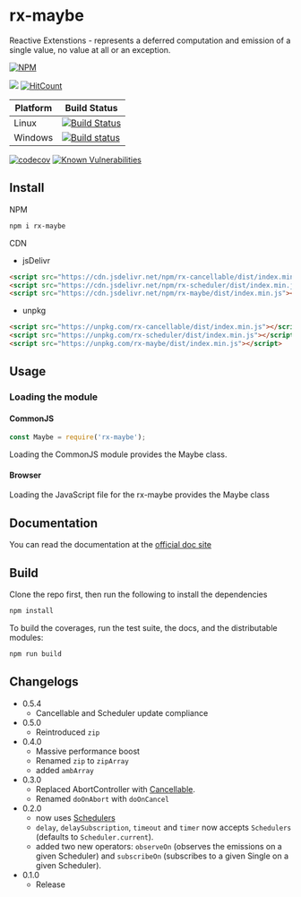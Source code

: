 # rx-maybe

Reactive Extenstions - represents a deferred computation and emission of a single value, no value at all or an exception. 

[![NPM](https://nodei.co/npm/rx-maybe.png)](https://nodei.co/npm/rx-maybe/)

[![](https://data.jsdelivr.com/v1/package/npm/rx-maybe/badge)](https://www.jsdelivr.com/package/npm/rx-maybe)
[![HitCount](http://hits.dwyl.io/lxsmnsyc/rx-maybe.svg)](http://hits.dwyl.io/lxsmnsyc/rx-maybe)

| Platform | Build Status |
| --- | --- |
| Linux | [![Build Status](https://travis-ci.org/LXSMNSYC/rx-maybe.svg?branch=master)](https://travis-ci.org/LXSMNSYC/rx-maybe) |
| Windows | [![Build status](https://ci.appveyor.com/api/projects/status/mkjwe462uk80axx4?svg=true)](https://ci.appveyor.com/project/LXSMNSYC/rx-maybe) |


[![codecov](https://codecov.io/gh/LXSMNSYC/rx-maybe/branch/master/graph/badge.svg)](https://codecov.io/gh/LXSMNSYC/rx-maybe)
[![Known Vulnerabilities](https://snyk.io/test/github/LXSMNSYC/rx-maybe/badge.svg?targetFile=package.json)](https://snyk.io/test/github/LXSMNSYC/rx-maybe?targetFile=package.json)

## Install

NPM

```bash
npm i rx-maybe
```

CDN

* jsDelivr
```html
<script src="https://cdn.jsdelivr.net/npm/rx-cancellable/dist/index.min.js"></script>
<script src="https://cdn.jsdelivr.net/npm/rx-scheduler/dist/index.min.js"></script>
<script src="https://cdn.jsdelivr.net/npm/rx-maybe/dist/index.min.js"></script>
```

* unpkg
```html
<script src="https://unpkg.com/rx-cancellable/dist/index.min.js"></script>
<script src="https://unpkg.com/rx-scheduler/dist/index.min.js"></script>
<script src="https://unpkg.com/rx-maybe/dist/index.min.js"></script>
```

## Usage

### Loading the module

#### CommonJS

```js
const Maybe = require('rx-maybe');
```

Loading the CommonJS module provides the Maybe class.

#### Browser

Loading the JavaScript file for the rx-maybe provides the Maybe class

## Documentation

You can read the documentation at the [official doc site](https://lxsmnsyc.github.io/rx-maybe/)

## Build

Clone the repo first, then run the following to install the dependencies

```bash
npm install
```

To build the coverages, run the test suite, the docs, and the distributable modules:

```bash
npm run build
```

## Changelogs
* 0.5.4
  - Cancellable and Scheduler update compliance
* 0.5.0
  - Reintroduced `zip`
* 0.4.0
  - Massive performance boost
  - Renamed `zip` to `zipArray`
  - added `ambArray`
* 0.3.0
  - Replaced AbortController with [Cancellable](https://lxsmnsyc.github.io/rx-cancellable/).
  - Renamed `doOnAbort` with `doOnCancel`
* 0.2.0
  - now uses [Schedulers](https://github.com/LXSMNSYC/rx-scheduler)
  - `delay`, `delaySubscription`, `timeout` and `timer` now accepts `Schedulers` (defaults to `Scheduler.current`).
  - added two new operators: `observeOn` (observes the emissions on a given Scheduler) and `subscribeOn` (subscribes to a given Single on a given Scheduler).
* 0.1.0
  * Release